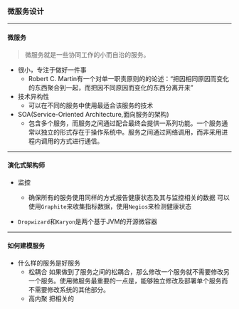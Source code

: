 ### 微服务设计
----
#### 微服务
> 微服务就是一些协同工作的小而自治的服务。

- 很小，专注于做好一件事
    - Robert C. Martin有一个对单一职责原则的的论述：“把因相同原因而变化的东西聚合到一起，而把因不同原因而变化的东西分离开来”
- 技术异构性
    - 可以在不同的服务中使用最适合该服务的技术
- SOA(Service-Oriented Architecture,面向服务的架构)
    - 包含多个服务，而服务之间通过配合最终会提供一系列功能。一个服务通常以独立的形式存在于操作系统中。服务之间通过网络调用，而非采用进程内调用的方式进行通信。
----
#### 演化式架构师
- 监控
    - 确保所有的服务使用同样的方式报告健康状态及其与监控相关的数据
      可以使用`Graphite`来收集指标数据，使用`Negios`来检测健康状态

- `Dropwizard`和`Karyon`是两个基于JVM的开源微容器
----
#### 如何建模服务
- 什么样的服务是好服务
    - 松耦合
      如果做到了服务之间的松耦合，那么修改一个服务就不需要修改另一个服务。使用微服务最重要的一点是，能够独立修改及部署单个服务而不需要修改系统的其他部分。
    - 高内聚
      把相关的